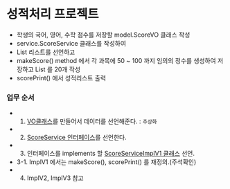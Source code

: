 # 성적처리 프로젝트

* 학생의 국어, 영어, 수학 점수를 저장할 model.ScoreVO 클래스 작성
* service.ScoreService 클래스를 작성하여
* List<ScoreVO> 리스트를 선언하고
* makeScore() method 에서 각 과목에 50 ~ 100 까지 임의의 정수를 생성하여 저장하고 List 를 20개 작성
* scorePrint() 에서 성적리스트 출력


### 업무 순서
* 1. [VO클래스](https://github.com/dosunggil/Class/blob/master/Java_50_App_06/src/com/cho/app/model/ScoreVO.java)를 만들어서 데이터를 선언해준다. :  ```추상화```
* 2. [ScoreService 인터페이스](https://github.com/dosunggil/Class/blob/master/Java_50_App_06/src/com/cho/app/service/ScoreService.java)를 선언한다.
* 3. 인터페이스를 implements 할 [ScoreServiceImplV1 클래스](https://github.com/dosunggil/Class/blob/master/Java_50_App_06/src/com/cho/app/service/impl/ScoreSerivceImplV1.java) 선언.
* 3-1. ImplV1 에서는 makeScore(), scorePrint() 를 재정의.(주석확인)
* 4. ImplV2, ImplV3 참고